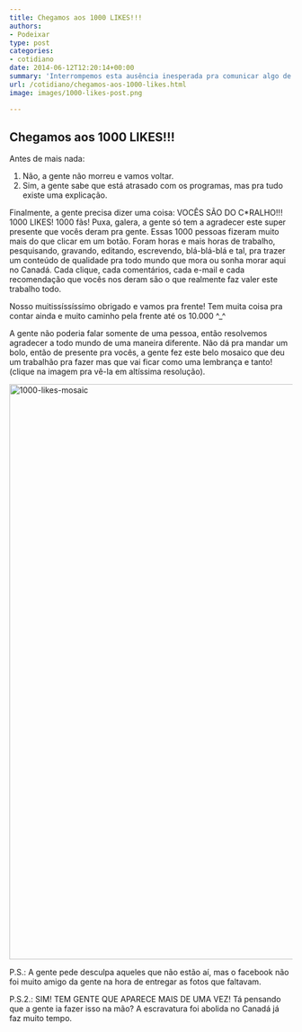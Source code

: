 ```yaml
---
title: Chegamos aos 1000 LIKES!!!
authors:
- Podeixar
type: post
categories:
- cotidiano
date: 2014-06-12T12:20:14+00:00
summary: 'Interrompemos esta ausência inesperada pra comunicar algo de extrema importância pra todo mundo que acompanha o nosso podcast: CHEGAMOS AOS 1000 LIKES!'
url: /cotidiano/chegamos-aos-1000-likes.html
image: images/1000-likes-post.png

---
```

## Chegamos aos 1000 LIKES!!!

Antes de mais nada:

  1. Não, a gente não morreu e vamos voltar.
  2. Sim, a gente sabe que está atrasado com os programas, mas pra tudo existe uma explicação.

Finalmente, a gente precisa dizer uma coisa: VOCÊS SÃO DO C*RALHO!!! 1000 LIKES! 1000 fãs! Puxa, galera, a gente só tem a agradecer este super presente que vocês deram pra gente. Essas 1000 pessoas fizeram muito mais do que clicar em um botão. Foram horas e mais horas de trabalho, pesquisando, gravando, editando, escrevendo, blá-blá-blá e tal, pra trazer um conteúdo de qualidade pra todo mundo que mora ou sonha morar aqui no Canadá. Cada clique, cada comentários, cada e-mail e cada recomendação que vocês nos deram são o que realmente faz valer este trabalho todo.

Nosso muitissíssíssímo obrigado e vamos pra frente! Tem muita coisa pra contar ainda e muito caminho pela frente até os 10.000 ^_^

A gente não poderia falar somente de uma pessoa, então resolvemos agradecer a todo mundo de uma maneira diferente. Não dá pra mandar um bolo, então de presente pra vocês, a gente fez este belo mosaico que deu um trabalhão pra fazer mas que vai ficar como uma lembrança e tanto! (clique na imagem pra vê-la em altíssima resolução).

[<img class="img-responsive aligncenter wp-image-2295 size-large" src="http://www.canadaagora.com/wp-content/uploads/1000-likes-mosaic.jpg" alt="1000-likes-mosaic" width="768" height="1024" srcset="https://www.canadaagora.com/wp-content/uploads/1000-likes-mosaic.jpg 2700w, https://www.canadaagora.com/wp-content/uploads/1000-likes-mosaic-225x300.jpg 225w, https://www.canadaagora.com/wp-content/uploads/1000-likes-mosaic-768x1024.jpg 768w, https://www.canadaagora.com/wp-content/uploads/1000-likes-mosaic-1120x1493.jpg 1120w" sizes="(max-width: 768px) 100vw, 768px" />][1]

P.S.: A gente pede desculpa aqueles que não estão aí, mas o facebook não foi muito amigo da gente na hora de entregar as fotos que faltavam.

P.S.2.: SIM! TEM GENTE QUE APARECE MAIS DE UMA VEZ! Tá pensando que a gente ia fazer isso na mão? A escravatura foi abolida no Canadá já faz muito tempo.

 [1]: http://www.canadaagora.com/wp-content/uploads/1000-likes-mosaic.jpg
